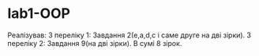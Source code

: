 # lab1-OOP
Реалізував:
З переліку 1: Завдання 2(e,a,d,c і саме друге на дві зірки).
З переліку 2: Завдання 9(на дві зірки).
В сумі 8 зірок.


